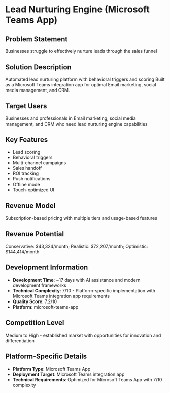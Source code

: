 # Lead Nurturing Engine (Microsoft Teams App)

## Problem Statement
Businesses struggle to effectively nurture leads through the sales funnel

## Solution Description
Automated lead nurturing platform with behavioral triggers and scoring Built as a Microsoft Teams integration app for optimal Email marketing, social media management, and CRM.

## Target Users
Businesses and professionals in Email marketing, social media management, and CRM who need lead nurturing engine capabilities

## Key Features
- Lead scoring
- Behavioral triggers
- Multi-channel campaigns
- Sales handoff
- ROI tracking
- Push notifications
- Offline mode
- Touch-optimized UI

## Revenue Model
Subscription-based pricing with multiple tiers and usage-based features

## Revenue Potential
Conservative: $43,324/month; Realistic: $72,207/month; Optimistic: $144,414/month

## Development Information
- **Development Time**: ~17 days with AI assistance and modern development frameworks
- **Technical Complexity**: 7/10 - Platform-specific implementation with Microsoft Teams integration app requirements
- **Quality Score**: 7.2/10
- **Platform**: microsoft-teams-app

## Competition Level
Medium to High - established market with opportunities for innovation and differentiation

## Platform-Specific Details
- **Platform Type**: Microsoft Teams App
- **Deployment Target**: Microsoft Teams integration app
- **Technical Requirements**: Optimized for Microsoft Teams App with 7/10 complexity
